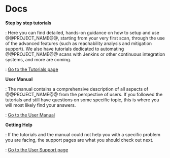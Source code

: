 # Docs

__Step by step tutorials__

: Here you can find detailed, hands-on guidance on how to setup and use @@PROJECT_NAME@@, starting
from your very first scan, through the use of the advanced features (such as reachability analysis and mitigation support).
We also have tutorials dedicated to automating @@PROJECT_NAME@@ scans with Jenkins or other continuous integration systems,
and more are coming.

: [Go to the Tutorials page](./tutorials)

__User Manual__

: The manual contains a comprehensive description of all aspects of @@PROJECT_NAME@@ from the perspective of users. If you followed the tutorials and still have questions on some specific topic, this is where you will most likely find your answers.

: [Go to the User Manual](./manuals)

__Getting Help__

: If the tutorials and the manual could not help you with a specific problem you are facing, the support pages are what you should check out next.

: [Go to the User Support page](./support)
